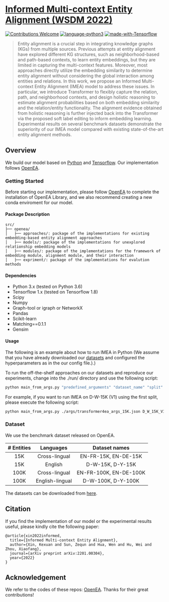 # [Informed Multi-context Entity Alignment (WSDM 2022)](https://arxiv.org/pdf/2201.00304)
[![Contributions Welcome](https://img.shields.io/badge/Contributions-Welcome-brightgreen.svg?style=flat-square)](https://github.com/JadeXIN/IMEA/issues)
[![language-python3](https://img.shields.io/badge/Language-Python3-blue.svg?style=flat-square)](https://www.python.org/)
[![made-with-Tensorflow](https://img.shields.io/badge/Made%20with-Tensorflow-orange.svg?style=flat-square)](https://www.tensorflow.org/)

> Entity alignment is a crucial step in integrating knowledge graphs (KGs) from multiple sources. 
Previous attempts at entity alignment have explored different KG structures, such as neighborhood-based and path-based contexts, to learn entity embeddings, but they are limited in capturing the multi-context features. Moreover, most approaches directly utilize the embedding similarity to determine entity alignment without considering the global interaction among entities and relations. In this work, we propose an Informed Multi-context Entity Alignment (IMEA) model to address these issues. In particular, we introduce Transformer to flexibly capture the relation, path, and neighborhood contexts, and design holistic reasoning to estimate alignment probabilities based on both embedding similarity and the relation/entity functionality. The alignment evidence obtained from holistic reasoning is further injected back into the Transformer via the proposed soft label editing to inform embedding learning. Experimental results on several benchmark datasets demonstrate the superiority of our IMEA model compared with existing state-of-the-art entity alignment methods. 


## Overview

We build our model based on [Python](https://www.python.org/) and [Tensorflow](https://www.tensorflow.org/). Our implementation follows [OpenEA](https://github.com/nju-websoft/OpenEA).

### Getting Started
Before starting our implementation, please follow [OpenEA](https://github.com/nju-websoft/OpenEA) to complete the installation of OpenEA Library, and we also recommend creating a new conda enviroment for our model.

#### Package Description

```
src/
├── openea/
│   ├── approaches/: package of the implementations for existing embedding-based entity alignment approaches
│   ├── models/: package of the implementations for unexplored relationship embedding models
│   ├── modules/: package of the implementations for the framework of embedding module, alignment module, and their interaction
│   ├── expriment/: package of the implementations for evalution methods
```

#### Dependencies
* Python 3.x (tested on Python 3.6)
* Tensorflow 1.x (tested on Tensorflow 1.8)
* Scipy
* Numpy
* Graph-tool or igraph or NetworkX
* Pandas
* Scikit-learn
* Matching==0.1.1
* Gensim


#### Usage
The following is an example about how to run IMEA in Python (We assume that you have already downloaded our [datasets](https://www.dropbox.com/s/hbyzesmz1u7ejdu/OpenEA_dataset.zip?dl=0) and configured the hyperparameters as in the our config file.).)

To run the off-the-shelf approaches on our datasets and reproduce our experiments, change into the ./run/ directory and use the following script:

```bash
python main_from_args.py "predefined_arguments" "dataset_name" "split"
```

For example, if you want to run IMEA on D-W-15K (V1) using the first split, please execute the following script:

```bash
python main_from_args.py ./args/transformer4ea_args_15K.json D_W_15K_V1 721_5fold/1/
```

### Dataset

We use the benchmark dataset released on OpenEA.

*#* Entities | Languages | Dataset names
:---: | :---: | :---: 
15K | Cross-lingual | EN-FR-15K, EN-DE-15K
15K | English | D-W-15K, D-Y-15K
100K | Cross-lingual | EN-FR-100K, EN-DE-100K
100K | English-lingual | D-W-100K, D-Y-100K

The datasets can be downloaded from [here](https://www.dropbox.com/s/hbyzesmz1u7ejdu/OpenEA_dataset.zip?dl=0).


## Citation
If you find the implementation of our model or the experimental results useful, please kindly cite the following paper:
```
@article{xin2022informed,
  title={Informed Multi-context Entity Alignment},
  author={Xin, Kexuan and Sun, Zequn and Hua, Wen and Hu, Wei and Zhou, Xiaofang},
  journal={arXiv preprint arXiv:2201.00304},
  year={2022}
}

```

## Acknowledgement
We refer to the codes of these repos: [OpenEA](https://github.com/nju-websoft/OpenEA). 
Thanks for their great contributions!
